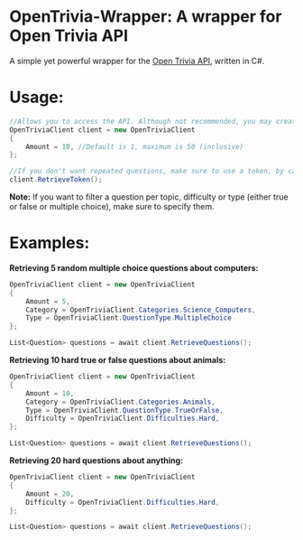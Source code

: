 # OpenTrivia-Wrapper: A wrapper for Open Trivia API
A simple yet powerful wrapper for the [Open Trivia API](https://opentdb.com/api_config.php), written in C#.

# Usage:
```csharp
//Allows you to access the API. Although not recommended, you may create several instances of this class.
OpenTriviaClient client = new OpenTriviaClient 
{
    Amount = 10, //Default is 1, maximum is 50 (inclusive)
};

//If you don't want repeated questions, make sure to use a token, by calling the RetrieveToken method.
client.RetrieveToken();
```
**Note:** If you want to filter a question per topic, difficulty or type (either true or false or multiple choice), make sure to specify them.

# Examples:
**Retrieving 5 random multiple choice questions about computers:**
```csharp
OpenTriviaClient client = new OpenTriviaClient
{
    Amount = 5,
    Category = OpenTriviaClient.Categories.Science_Computers,
    Type = OpenTriviaClient.QuestionType.MultipleChoice
};

List<Question> questions = await client.RetrieveQuestions();
```

**Retrieving 10 hard true or false questions about animals:**
```csharp
OpenTriviaClient client = new OpenTriviaClient
{
    Amount = 10,
    Category = OpenTriviaClient.Categories.Animals,
    Type = OpenTriviaClient.QuestionType.TrueOrFalse,
    Difficulty = OpenTriviaClient.Difficulties.Hard,
};

List<Question> questions = await client.RetrieveQuestions();
```

**Retrieving 20 hard questions about anything:**
```csharp
OpenTriviaClient client = new OpenTriviaClient
{
    Amount = 20,
    Difficulty = OpenTriviaClient.Difficulties.Hard,
};

List<Question> questions = await client.RetrieveQuestions();
```
